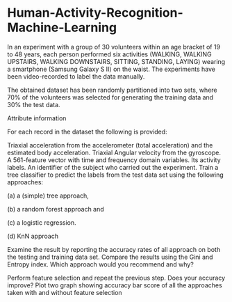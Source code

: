 # Human-Activity-Recognition-Machine-Learning

In an experiment with a group of 30 volunteers within an age bracket of 19 to 48 years, each person performed six activities (WALKING, WALKING UPSTAIRS, WALKING DOWNSTAIRS, SITTING, STANDING, LAYING) wearing a smartphone (Samsung Galaxy S II) on the waist. The experiments have been video-recorded to label the data manually.

The obtained dataset has been randomly partitioned into two sets, where 70% of the volunteers was selected for generating the training data and 30% the test data.

 

Attribute information 

For each record in the dataset the following is provided:

Triaxial acceleration from the accelerometer (total acceleration) and the estimated body acceleration. 
Triaxial Angular velocity from the gyroscope.
A 561-feature vector with time and frequency domain variables.
Its activity labels.
An identifier of the subject who carried out the experiment.
Train a tree classifier to predict the labels from the test data set using the following approaches:

  (a) a (simple) tree approach,

  (b) a random forest approach and

  (c) a logistic regression.

  (d) KnN approach

Examine the result by reporting the accuracy rates of all approach on both the testing and training data set. Compare the results using the Gini and Entropy index. Which approach would you recommend and why?

Perform feature selection and repeat the previous step. Does your accuracy improve?
Plot two graph showing accuracy bar score of all the approaches taken with and without feature selection
